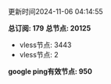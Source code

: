 更新时间2024-11-06 04:14:55

**总订阅: 179**
**总节点: 20125**
- vless节点: 3443
- vless节点: 2

**google ping有效节点: 950**
